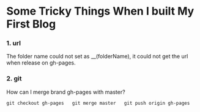 # Some Tricky Things When I built My First Blog

### 1. url
The folder name could not set as __(folderName), it could not get the url when release on gh-pages. 


### 2. git
How can I merge brand gh-pages with master?

`
    git checkout gh-pages  
    git merge master  
    git push origin gh-pages  
`
